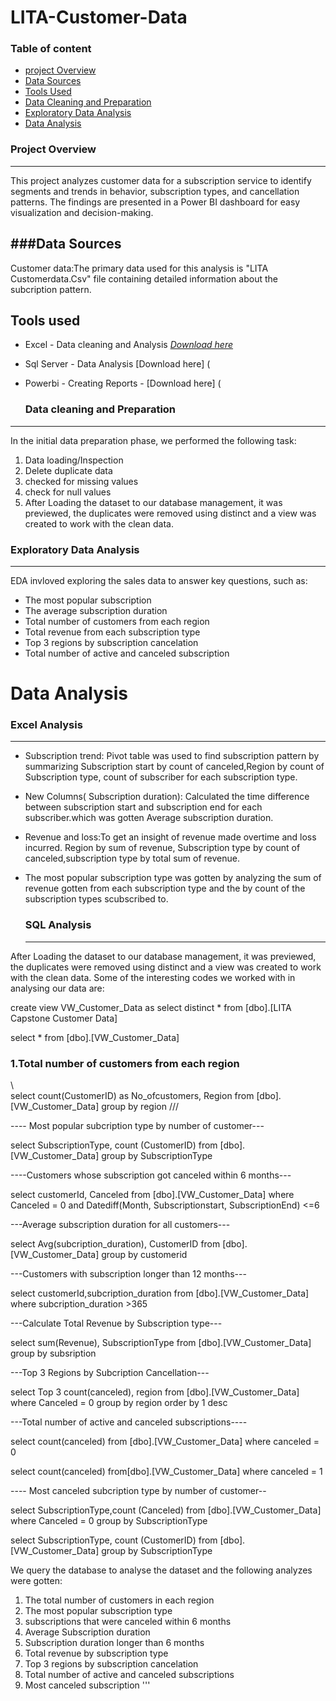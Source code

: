 # LITA-Customer-Data

### Table of content
- [project Overview](#project-overview)
- [Data Sources](#data-sources)
- [Tools Used](#tools-used)
- [Data Cleaning and Preparation](#data-cleaning-and-preparation)
- [Exploratory Data Analysis](#exploratory-data-analysis)
- [Data Analysis](#data-analysis)



### Project Overview
---
This project analyzes customer data for a subscription service to identify segments and trends in behavior, subscription types, and cancellation patterns. The findings are presented in a Power BI dashboard for easy visualization and decision-making.

###Data Sources
---
Customer data:The primary data used for this analysis is "LITA Customerdata.Csv" file containing detailed information about the subcription pattern. 

###

Tools used 
---
- Excel - Data cleaning and Analysis [*Download here*](https://www.microsoft.com/en-ng/)
- Sql Server - Data Analysis [Download here] (
- Powerbi - Creating Reports - [Download here] (

  ### Data cleaning and Preparation
---
  In the initial data preparation phase, we performed the following task:
  1. Data loading/Inspection
  2. Delete duplicate data
  3. checked for missing values
  4. check for null values
  5. After Loading the dataset to our database management, it was previewed, the duplicates were removed using distinct and a view was created to work with the clean data.

  ### Exploratory Data Analysis
---
  EDA invloved exploring the sales data to answer key questions, such as:

  - The most popular subscription
  - The average subscription duration
  - Total number of customers from each region
  - Total revenue from each subscription type
  - Top 3 regions by subscription cancelation
  - Total number of active and canceled subscription

# Data Analysis

### Excel Analysis
---
- Subscription trend: Pivot table was used to find subscription pattern by summarizing Subscription start by count of canceled,Region by count of Subscription type, count of subscriber for each subscription type.
- New Columns( Subscription duration): Calculated the time difference between subscription start and subscription end for each subscriber.which was gotten Average subscription duration. 
- Revenue and loss:To get an insight of revenue made overtime and loss incurred. 
Region by sum of revenue, Subscription type by count of canceled,subscription type by total sum of revenue.
- The most popular subscription type was gotten by analyzing the sum of revenue gotten from each subscription type and the by count of the subscription types scubscribed to.

  ### SQL Analysis
  ---
After Loading the dataset to our database management, it was previewed, the duplicates were removed using distinct and a view was created to work with the clean data.
Some of the interesting codes we worked with in analysing our data are:

     
    
  create view VW_Customer_Data
as
select distinct * from [dbo].[LITA Capstone Customer Data]

select * from [dbo].[VW_Customer_Data]

### 1.Total number of customers from each region

\\\
select count(CustomerID) as No_ofcustomers, Region
from [dbo].[VW_Customer_Data]
group by region
///

---- Most popular subcription type by number of customer---

select SubscriptionType,  count (CustomerID)
from [dbo].[VW_Customer_Data]
group by SubscriptionType

----Customers whose subscription got canceled within 6 months---

select customerId, Canceled
from [dbo].[VW_Customer_Data]
where Canceled = 0 and Datediff(Month, Subscriptionstart, SubscriptionEnd) <=6


---Average subscription duration for all customers---

select Avg(subcription_duration), CustomerID
 from [dbo].[VW_Customer_Data]
group by  customerid


---Customers with subscription longer than 12 months---

select customerId,subcription_duration 
from [dbo].[VW_Customer_Data]
where subcription_duration >365

---Calculate Total Revenue by Subscription type---

select sum(Revenue), SubscriptionType
from [dbo].[VW_Customer_Data]
group by subsription



---Top 3 Regions by Subcription Cancellation---

select Top 3 count(canceled), region
from [dbo].[VW_Customer_Data]
where Canceled = 0
group by region
order by 1 desc

---Total number of active and canceled subscriptions----

select count(canceled) 
from [dbo].[VW_Customer_Data]
where canceled = 0 

select count(canceled) 
from[dbo].[VW_Customer_Data]
where canceled = 1



---- Most canceled subcription type by number of customer--

select SubscriptionType,count (Canceled)
from [dbo].[VW_Customer_Data]
where Canceled = 0
group by SubscriptionType

select SubscriptionType,  count (CustomerID)
from [dbo].[VW_Customer_Data]
group by SubscriptionType


  We query the database to analyse the dataset and the following analyzes were gotten:
  1. The total number of customers in each region
  2. The most popular subscription type
  3. subscriptions that were canceled within 6 months
  4. Average Subscription duration
  5. Subscription duration longer than 6 months
  6. Total revenue by subscription type
  7. Top 3 regions by subscription cancelation
  8. Total number of active and canceled subscriptions
  9. Most canceled subscription 
     '''
     


  




 
